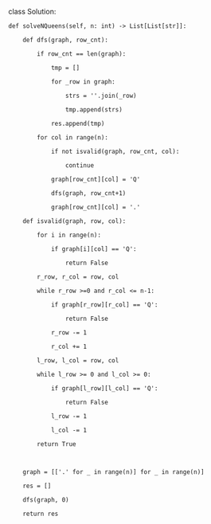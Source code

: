 class Solution:

    def solveNQueens(self, n: int) -> List[List[str]]:

        def dfs(graph, row_cnt):

            if row_cnt == len(graph):

                tmp = []

                for _row in graph:

                    strs = ''.join(_row)

                    tmp.append(strs)

                res.append(tmp)

            for col in range(n):

                if not isvalid(graph, row_cnt, col):

                    continue

                graph[row_cnt][col] = 'Q'

                dfs(graph, row_cnt+1)

                graph[row_cnt][col] = '.'

        def isvalid(graph, row, col):

            for i in range(n):

                if graph[i][col] == 'Q':

                    return False

            r_row, r_col = row, col

            while r_row >=0 and r_col <= n-1:

                if graph[r_row][r_col] == 'Q':

                    return False

                r_row -= 1

                r_col += 1

            l_row, l_col = row, col

            while l_row >= 0 and l_col >= 0:

                if graph[l_row][l_col] == 'Q':

                    return False

                l_row -= 1

                l_col -= 1

            return True

        

        graph = [['.' for _ in range(n)] for _ in range(n)]

        res = []

        dfs(graph, 0)

        return res

